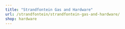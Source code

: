 ```yaml
---
title: "Strandfontein Gas and Hardware"
url: /strandfontein/strandfontein-gas-and-hardware/
shop: hardware
---
```

